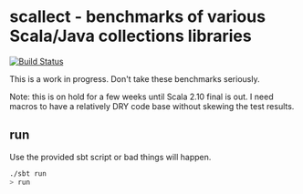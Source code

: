 # scallect - benchmarks of various Scala/Java collections libraries #

[![Build Status](http://ci.yuvimasory.com/job/scallect/badge/icon)](http://ci.yuvimasory.com/job/scallect/)

This is a work in progress. Don't take these benchmarks seriously.

Note: this is on hold for a few weeks until Scala 2.10 final is out.
I need macros to have a relatively DRY code base without skewing the test results.

## run ##
Use the provided sbt script or bad things will happen.

```sh
./sbt run
> run
```
